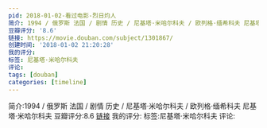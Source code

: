 ```yaml
---
pid: 2018-01-02-看过电影-烈日灼人
简介: 1994 / 俄罗斯 法国 / 剧情 历史 / 尼基塔·米哈尔科夫 / 欧列格·缅希科夫 尼基塔·米哈尔科夫
豆瓣评分: '8.6'
链接: https://movie.douban.com/subject/1301867/
创建时间: '2018-01-02 21:20:28'
我的评分:
标签: 尼基塔·米哈尔科夫
评论:
tags: [douban]
categories: [timeline]
---
```

简介:1994 / 俄罗斯 法国 / 剧情 历史 / 尼基塔·米哈尔科夫 / 欧列格·缅希科夫 尼基塔·米哈尔科夫
豆瓣评分:8.6
[链接](https://movie.douban.com/subject/1301867/)
我的评分:
标签:尼基塔·米哈尔科夫
评论:
